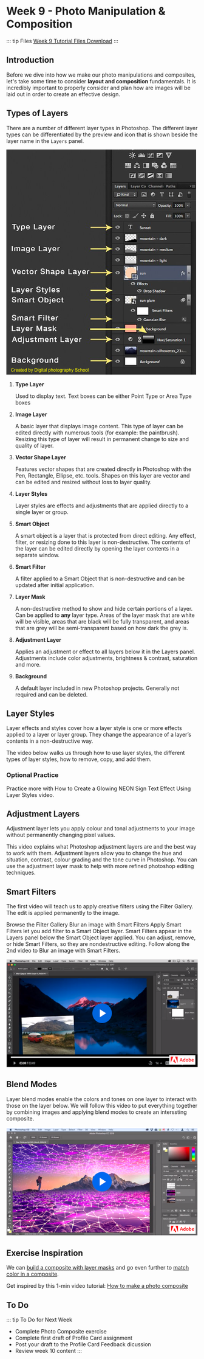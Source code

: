 # Week 9 - Photo Manipulation & Composition

::: tip Files
[Week 9 Tutorial Files Download](https://drive.google.com/uc?export=download&id=1GbhSjtr2Xcd04uYC-9zqTDUc-lRYABCx)
:::

## Introduction

Before we dive into how we make our photo manipulations and composites, let's take some time to consider **layout and composition** fundamentals. It is incredibly important to properly consider and plan how are images will be laid out in order to create an effective design.

<YouTube
  title="Beginning Graphic Design: Typography"
  url="https://www.youtube.com/embed/a5KYlHNKQB8"
/>

## Types of Layers

There are a number of different layer types in Photoshop. The different layer types can be differentiated by the preview and icon that is shown beside the layer name in the `Layers` panel.

![Layer types](./different-types-of-layers.png)

<ol>
  <li><strong>Type Layer</strong><p>
    Used to display text. Text boxes can be either Point Type or Area Type boxes 
  </p></li>
  <li><strong>Image Layer</strong><p>
    A basic layer that displays image content. This type of layer can be edited directly with numerous tools (for example: the paintbrush). Resizing this type of layer will result in permanent change to size and quality of layer.
  </p></li>
  <li><strong>Vector Shape Layer</strong><p>
    Features vector shapes that are created directly in Photoshop with the Pen, Rectangle, Ellipse, etc. tools. Shapes on this layer are vector and can be edited and resized without loss to layer quality.
  </p></li>
  <li><strong>Layer Styles</strong><p>
    Layer styles are effects and adjustments that are applied directly to a single layer or group.
  </p></li>
  <li><strong>Smart Object</strong><p>
    A smart object is a layer that is protected from direct editing. Any effect, filter, or resizing done to this layer is non-destructive. The contents of the layer can be edited directly by opening the layer contents in a separate window.
  </p></li>
  <li><strong>Smart Filter</strong><p>
    A filter applied to a Smart Object that is non-destructive and can be updated after initial application.
  </p></li>
  <li><strong>Layer Mask</strong><p>
    A non-destructive method to show and hide certain portions of a layer. Can be applied to <strong>any</strong> layer type. Areas of the layer mask that are white will be visible, areas that are black will be fully transparent, and areas that are grey will be semi-transparent based on how dark the grey is.
  </p></li>
  <li><strong>Adjustment Layer</strong><p>
    Applies an adjustment or effect to all layers below it in the Layers panel. Adjustments include color adjustments, brightness &amp; contrast, saturation and more.
  </p></li>
  <li><strong>Background</strong><p>
    A default layer included in new Photoshop projects. Generally not required and can be deleted.
  </p></li>
</ol>

## Layer Styles

Layer effects and styles cover how a layer style is one or more effects applied to a layer or layer group. They change the appearance of a layer’s contents in a non-destructive way.

The video below walks us through how to use layer styles, the different types of layer styles, how to remove, copy, and add them.

<YouTube
  title="Beginning Graphic Design: Typography"
  url="https://www.youtube.com/embed/gZZKYc7l2YA"
/>

### Optional Practice

Practice more with How to Create a Glowing NEON Sign Text Effect Using Layer Styles video.

<YouTube
  title="Beginning Graphic Design: Typography"
  url="https://www.youtube.com/embed/lrXTg7MzVyk"
/>

## Adjustment Layers

Adjustment layer lets you apply colour and tonal adjustments to your image without permanently changing pixel values.

This video explains what Photoshop adjustment layers are and the best way to work with them. Adjustment layers allow you to change the hue and situation, contrast, colour grading and the tone curve in Photoshop. You can use the adjustment layer mask to help with more refined photoshop editing techniques.

<YouTube
  title="Beginning Graphic Design: Typography"
  url="https://www.youtube.com/embed/RPn5fTWCZnU"
/>

## Smart Filters

The first video will teach us to apply creative filters using the Filter Gallery. The edit is applied permanently to the image.

Browse the Filter Gallery
Blur an image with Smart Filters
Apply Smart Filters let you add filter to a Smart Object layer. Smart Filters appear in the Layers panel below the Smart Object layer applied. You can adjust, remove, or hide Smart Filters, so they are nondestructive editing. Follow along the 2nd video to Blur an image with Smart Filters.

[![Adobe tutorial for Smart Filters](./smart-filters.png)](https://helpx.adobe.com/photoshop/how-to/applying-filters-basics.html#blur_an_image_with_smart_filters)

## Blend Modes

Layer blend modes enable the colors and tones on one layer to interact with those on the layer below. We will follow this video to put everything together by combining images and applying blend modes to create an interssting composite.

[![Adobe tutorial for Smart Filters](./composite-w-blending.png)](https://helpx.adobe.com/photoshop/how-to/composite-image-with-blend-modes.html)

## Exercise Inspiration

We can [build a composite with layer masks](https://helpx.adobe.com/photoshop/how-to/create-composite-with-layer-mask.html) and go even further to [match color in a composite](https://helpx.adobe.com/photoshop/how-to/match-color-tones-composite.html).

Get inspired by this 1-min video tutorial: [How to make a photo composite](https://create.adobe.com/2019/7/16/how_to_make_a_photo_.html)

## To Do

::: tip To Do for Next Week

- Complete Photo Composite exercise
- Complete first draft of Profile Card assignment
- Post your draft to the Profile Card Feedback dicussion
- Review week 10 content
  :::
